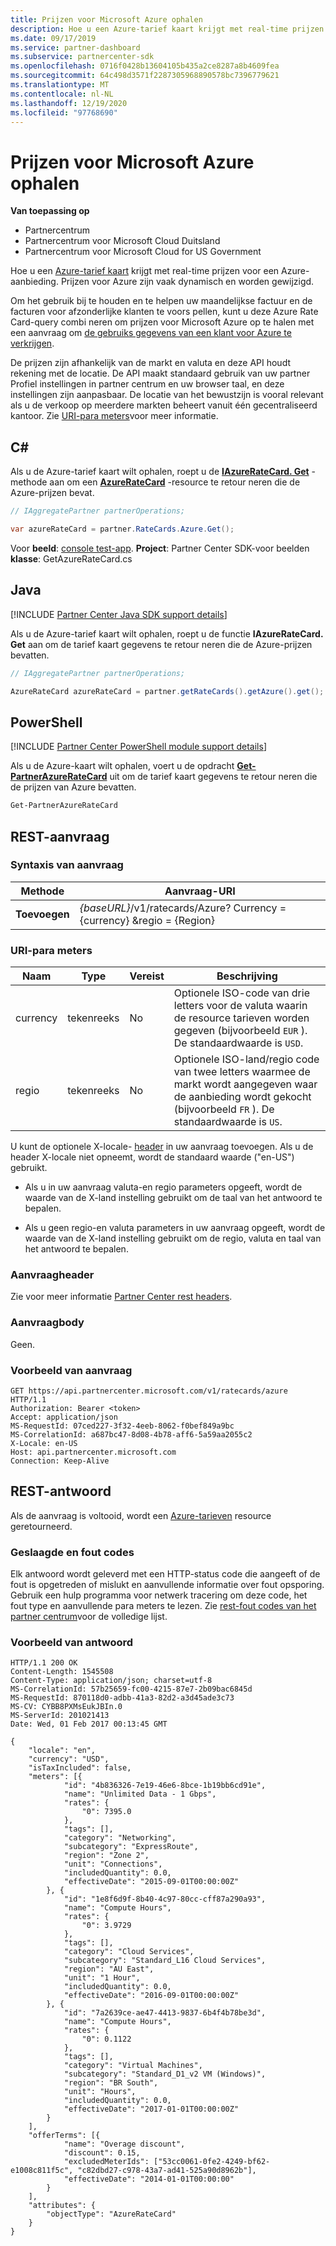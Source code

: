 ```yaml
---
title: Prijzen voor Microsoft Azure ophalen
description: Hoe u een Azure-tarief kaart krijgt met real-time prijzen voor een Azure-aanbieding. Prijzen voor Azure zijn vaak dynamisch en worden gewijzigd.
ms.date: 09/17/2019
ms.service: partner-dashboard
ms.subservice: partnercenter-sdk
ms.openlocfilehash: 0716f0428b13604105b435a2ce8287a8b4609fea
ms.sourcegitcommit: 64c498d3571f2287305968890578bc7396779621
ms.translationtype: MT
ms.contentlocale: nl-NL
ms.lasthandoff: 12/19/2020
ms.locfileid: "97768690"
---
```

# <a name="get-prices-for-microsoft-azure"></a>Prijzen voor Microsoft Azure ophalen

**Van toepassing op**

- Partnercentrum
- Partnercentrum voor Microsoft Cloud Duitsland
- Partnercentrum voor Microsoft Cloud for US Government

Hoe u een [Azure-tarief kaart](azure-rate-card-resources.md) krijgt met real-time prijzen voor een Azure-aanbieding. Prijzen voor Azure zijn vaak dynamisch en worden gewijzigd.

Om het gebruik bij te houden en te helpen uw maandelijkse factuur en de facturen voor afzonderlijke klanten te voors pellen, kunt u deze Azure Rate Card-query combi neren om prijzen voor Microsoft Azure op te halen met een aanvraag om [de gebruiks gegevens van een klant voor Azure te verkrijgen](get-a-customer-s-utilization-record-for-azure.md).

De prijzen zijn afhankelijk van de markt en valuta en deze API houdt rekening met de locatie. De API maakt standaard gebruik van uw partner Profiel instellingen in partner centrum en uw browser taal, en deze instellingen zijn aanpasbaar. De locatie van het bewustzijn is vooral relevant als u de verkoop op meerdere markten beheert vanuit één gecentraliseerd kantoor. Zie [URI-para meters](#uri-parameters)voor meer informatie.

## <a name="c"></a>C\#

Als u de Azure-tarief kaart wilt ophalen, roept u de [**IAzureRateCard. Get**](/dotnet/api/microsoft.store.partnercenter.ratecards.iazureratecard.get) -methode aan om een [**AzureRateCard**](/dotnet/api/microsoft.store.partnercenter.models.ratecards.azureratecard) -resource te retour neren die de Azure-prijzen bevat.

```csharp
// IAggregatePartner partnerOperations;

var azureRateCard = partner.RateCards.Azure.Get();
```

Voor **beeld**: [console test-app](console-test-app.md). **Project**: Partner Center SDK-voor beelden **klasse**: GetAzureRateCard.cs

## <a name="java"></a>Java

[!INCLUDE [Partner Center Java SDK support details](../includes/java-sdk-support.md)]

Als u de Azure-tarief kaart wilt ophalen, roept u de functie **IAzureRateCard. Get** aan om de tarief kaart gegevens te retour neren die de Azure-prijzen bevatten.

```java
// IAggregatePartner partnerOperations;

AzureRateCard azureRateCard = partner.getRateCards().getAzure().get();
```

## <a name="powershell"></a>PowerShell

[!INCLUDE [Partner Center PowerShell module support details](../includes/powershell-module-support.md)]

Als u de Azure-kaart wilt ophalen, voert u de opdracht [**Get-PartnerAzureRateCard**](https://github.com/Microsoft/Partner-Center-PowerShell/blob/master/docs/help/Get-PartnerAzureRateCard.md) uit om de tarief kaart gegevens te retour neren die de prijzen van Azure bevatten.

```powershell
Get-PartnerAzureRateCard
```

## <a name="rest-request"></a>REST-aanvraag

### <a name="request-syntax"></a>Syntaxis van aanvraag

| Methode  | Aanvraag-URI                                                        |
|---------|--------------------------------------------------------------------|
| **Toevoegen** | *{baseURL}*/v1/ratecards/Azure? Currency = {currency} &regio = {Region} |

### <a name="uri-parameters"></a>URI-para meters

| Naam     | Type   | Vereist | Beschrijving                                                                                                                                                                               |
|----------|--------|----------|-------------------------------------------------------------------------------------------------------------------------------------------------------------------------------------------|
| currency | tekenreeks | No       | Optionele ISO-code van drie letters voor de valuta waarin de resource tarieven worden gegeven (bijvoorbeeld `EUR` ). De standaardwaarde is `USD`. |
| regio   | tekenreeks | No       | Optionele ISO-land/regio code van twee letters waarmee de markt wordt aangegeven waar de aanbieding wordt gekocht (bijvoorbeeld `FR` ). De standaardwaarde is `US`.        |

U kunt de optionele X-locale- [header](headers.md#rest-request-headers) in uw aanvraag toevoegen. Als u de header X-locale niet opneemt, wordt de standaard waarde ("en-US") gebruikt.

- Als u in uw aanvraag valuta-en regio parameters opgeeft, wordt de waarde van de X-land instelling gebruikt om de taal van het antwoord te bepalen.

- Als u geen regio-en valuta parameters in uw aanvraag opgeeft, wordt de waarde van de X-land instelling gebruikt om de regio, valuta en taal van het antwoord te bepalen.

### <a name="request-header"></a>Aanvraagheader

Zie voor meer informatie [Partner Center rest headers](headers.md).

### <a name="request-body"></a>Aanvraagbody

Geen.

### <a name="request-example"></a>Voorbeeld van aanvraag

```http
GET https://api.partnercenter.microsoft.com/v1/ratecards/azure HTTP/1.1
Authorization: Bearer <token>
Accept: application/json
MS-RequestId: 07ced227-3f32-4eeb-8062-f0bef849a9bc
MS-CorrelationId: a687bc47-8d08-4b78-aff6-5a59aa2055c2
X-Locale: en-US
Host: api.partnercenter.microsoft.com
Connection: Keep-Alive
```

## <a name="rest-response"></a>REST-antwoord

Als de aanvraag is voltooid, wordt een [Azure-tarieven](azure-rate-card-resources.md) resource geretourneerd.

### <a name="response-success-and-error-codes"></a>Geslaagde en fout codes

Elk antwoord wordt geleverd met een HTTP-status code die aangeeft of de fout is opgetreden of mislukt en aanvullende informatie over fout opsporing. Gebruik een hulp programma voor netwerk tracering om deze code, het fout type en aanvullende para meters te lezen. Zie [rest-fout codes van het partner centrum](error-codes.md)voor de volledige lijst.

### <a name="response-example"></a>Voorbeeld van antwoord

```http
HTTP/1.1 200 OK
Content-Length: 1545508
Content-Type: application/json; charset=utf-8
MS-CorrelationId: 57b25659-fc00-4215-87e7-2b09bac6845d
MS-RequestId: 870118d0-adbb-41a3-82d2-a3d45ade3c73
MS-CV: CYBB8PXMsEukJBIn.0
MS-ServerId: 201021413
Date: Wed, 01 Feb 2017 00:13:45 GMT

{
    "locale": "en",
    "currency": "USD",
    "isTaxIncluded": false,
    "meters": [{
            "id": "4b836326-7e19-46e6-8bce-1b19bb6cd91e",
            "name": "Unlimited Data - 1 Gbps",
            "rates": {
                "0": 7395.0
            },
            "tags": [],
            "category": "Networking",
            "subcategory": "ExpressRoute",
            "region": "Zone 2",
            "unit": "Connections",
            "includedQuantity": 0.0,
            "effectiveDate": "2015-09-01T00:00:00Z"
        }, {
            "id": "1e8f6d9f-8b40-4c97-80cc-cff87a290a93",
            "name": "Compute Hours",
            "rates": {
                "0": 3.9729
            },
            "tags": [],
            "category": "Cloud Services",
            "subcategory": "Standard_L16 Cloud Services",
            "region": "AU East",
            "unit": "1 Hour",
            "includedQuantity": 0.0,
            "effectiveDate": "2016-09-01T00:00:00Z"
        }, {
            "id": "7a2639ce-ae47-4413-9837-6b4f4b78be3d",
            "name": "Compute Hours",
            "rates": {
                "0": 0.1122
            },
            "tags": [],
            "category": "Virtual Machines",
            "subcategory": "Standard_D1_v2 VM (Windows)",
            "region": "BR South",
            "unit": "Hours",
            "includedQuantity": 0.0,
            "effectiveDate": "2017-01-01T00:00:00Z"
        }
    ],
    "offerTerms": [{
            "name": "Overage discount",
            "discount": 0.15,
            "excludedMeterIds": ["53cc0061-0fe2-4249-bf62-e1008c811f5c", "c82dbd27-c978-43a7-ad41-525a90d8962b"],
            "effectiveDate": "2014-01-01T00:00:00"
        }
    ],
    "attributes": {
        "objectType": "AzureRateCard"
    }
}
```
